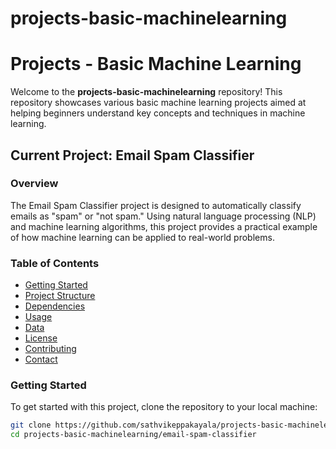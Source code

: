 # projects-basic-machinelearning
# Projects - Basic Machine Learning

Welcome to the **projects-basic-machinelearning** repository! This repository showcases various basic machine learning projects aimed at helping beginners understand key concepts and techniques in machine learning.

## Current Project: Email Spam Classifier

### Overview

The Email Spam Classifier project is designed to automatically classify emails as "spam" or "not spam." Using natural language processing (NLP) and machine learning algorithms, this project provides a practical example of how machine learning can be applied to real-world problems.

### Table of Contents

- [Getting Started](#getting-started)
- [Project Structure](#project-structure)
- [Dependencies](#dependencies)
- [Usage](#usage)
- [Data](#data)
- [License](#license)
- [Contributing](#contributing)
- [Contact](#contact)

### Getting Started

To get started with this project, clone the repository to your local machine:

```bash
git clone https://github.com/sathvikeppakayala/projects-basic-machinelearning.git
cd projects-basic-machinelearning/email-spam-classifier
